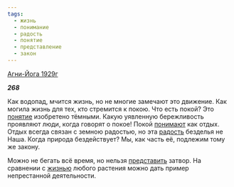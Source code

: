 ```yaml
---
tags:
  - жизнь
  - понимание
  - радость
  - понятие
  - представление
  - закон
---
```

[Агни-Йога 1929г](https://127.0.0.1:4002/agni/1929)

___268___

Как водопад, мчится жизнь, но не многие замечают это движение. Как могила жизнь для тех, кто стремится к покою. Что есть покой? Это [понятие](../../../tags/#понятие) изобретено тёмными. Какую уявленную бережливость проявляют люди, когда говорят о покое! Покой [понимают](../../../tags/#понимание) как отдых. Отдых всегда связан с земною радостью, но эта [радость](../../../tags/#радость) безделья не Наша. Когда природа бездействует? Мы, как часть её, подлежим тому же закону.   

Можно не бегать всё время, но нельзя [представить](../../../tags/#представление) затвор. На сравнении с [жизнью](../../../tags/#жизнь) любого растения можно дать пример непрестанной деятельности.